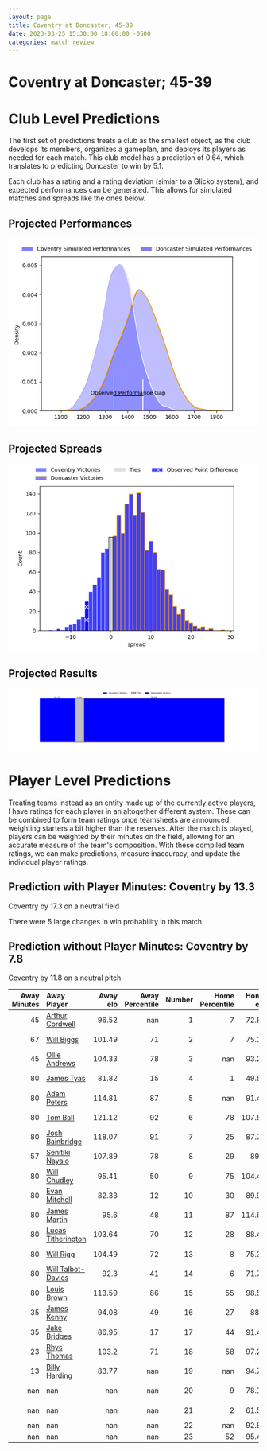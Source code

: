 ```yaml
---  
layout: page  
title: Coventry at Doncaster; 45-39  
date: 2023-03-25 15:30:00 18:00:00 -0500  
categories: match review  
---
```

# Coventry at Doncaster; 45-39

# Club Level Predictions


The first set of predictions treats a club as the smallest object, as the club develops its members, organizes a gameplan, and deploys its players as needed for each match. This club model has a prediction of 0.64, which translates to predicting Doncaster to win by 5.1.

Each club has a rating and a rating deviation (simiar to a Glicko system), and expected performances can be generated. This allows for simulated matches and spreads like the ones below.
## Projected Performances


![Projected Performances](plots/performances_2023-03-25-Doncaster-Coventry.png)
## Projected Spreads


![Projected Spreads](plots/spreads_2023-03-25-Doncaster-Coventry.png)
## Projected Results


![Projected Results](plots/resultbar_2023-03-25-Doncaster-Coventry.png)
# Player Level Predictions


Treating teams instead as an entity made up of the currently active players, I have ratings for each player in an altogether different system. These can be combined to form team ratings once teamsheets are announced, weighting starters a bit higher than the reserves. After the match is played, players can be weighted by their minutes on the field, allowing for an accurate measure of the team's composition. With these compiled team ratings, we can make predictions, measure inaccuracy, and update the individual player ratings.
## Prediction with Player Minutes: Coventry by 13.3


Coventry by 17.3 on a neutral field

There were 5 large changes in win probability in this match
## Prediction without Player Minutes: Coventry by 7.8


Coventry by 11.8 on a neutral pitch



|   Away Minutes | Away Player                                                         |   Away elo |   Away Percentile |   Number |   Home Percentile |   Home elo | Home Player                                                     |   Home Minutes |
|---------------:|:--------------------------------------------------------------------|-----------:|------------------:|---------:|------------------:|-----------:|:----------------------------------------------------------------|---------------:|
|             45 | [Arthur Cordwell](..//playerfiles//ArthurCordwell_cleaned.md)       |      96.52 |               nan |        1 |                 7 |      72.84 | [Conor Davidson](..//playerfiles//ConorDavidson_cleaned.md)     |             60 |
|             67 | [Will Biggs](..//playerfiles//WillBiggs_cleaned.md)                 |     101.49 |                71 |        2 |                 7 |      75.16 | [George Roberts](..//playerfiles//GeorgeRoberts_cleaned.md)     |             72 |
|             45 | [Ollie Andrews](..//playerfiles//OllieAndrews_cleaned.md)           |     104.33 |                78 |        3 |               nan |      93.21 | [Andrew Foster](..//playerfiles//AndrewFoster_cleaned.md)       |             67 |
|             80 | [James Tyas](..//playerfiles//JamesTyas_cleaned.md)                 |      81.82 |                15 |        4 |                 1 |      49.54 | [Ehize Ehizode](..//playerfiles//EhizeEhizode_cleaned.md)       |              3 |
|             80 | [Adam Peters](..//playerfiles//AdamPeters_cleaned.md)               |     114.81 |                87 |        5 |               nan |      91.48 | [Theo Vukasinovic](..//playerfiles//TheoVukasinovic_cleaned.md) |             61 |
|             80 | [Tom Ball](..//playerfiles//TomBall_cleaned.md)                     |     121.12 |                92 |        6 |                78 |     107.53 | [Sam Hudson](..//playerfiles//SamHudson_cleaned.md)             |             80 |
|             80 | [Josh Bainbridge](..//playerfiles//JoshBainbridge_cleaned.md)       |     118.07 |                91 |        7 |                25 |      87.72 | [Rhys Tait](..//playerfiles//RhysTait_cleaned.md)               |             60 |
|             57 | [Senitiki Nayalo](..//playerfiles//SenitikiNayalo_cleaned.md)       |     107.89 |                78 |        8 |                29 |      89.5  | [John Kelly](..//playerfiles//JohnKelly_cleaned.md)             |             80 |
|             80 | [Will Chudley](..//playerfiles//WillChudley_cleaned.md)             |      95.41 |                50 |        9 |                75 |     104.47 | [Alex Dolly](..//playerfiles//AlexDolly_cleaned.md)             |             72 |
|             80 | [Evan Mitchell](..//playerfiles//EvanMitchell_cleaned.md)           |      82.33 |                12 |       10 |                30 |      89.96 | [Sam Olver](..//playerfiles//SamOlver_cleaned.md)               |             80 |
|             80 | [James Martin](..//playerfiles//JamesMartin_cleaned.md)             |      95.6  |                48 |       11 |                87 |     114.64 | [Maliq Holden](..//playerfiles//MaliqHolden_cleaned.md)         |             80 |
|             80 | [Lucas Titherington](..//playerfiles//LucasTitherington_cleaned.md) |     103.64 |                70 |       12 |                28 |      88.46 | [Connor Edwards](..//playerfiles//ConnorEdwards_cleaned.md)     |             80 |
|             80 | [Will Rigg](..//playerfiles//WillRigg_cleaned.md)                   |     104.49 |                72 |       13 |                 8 |      75.39 | [Joe Margetts](..//playerfiles//JoeMargetts_cleaned.md)         |             80 |
|             80 | [Will Talbot-Davies](..//playerfiles//WillTalbot-Davies_cleaned.md) |      92.3  |                41 |       14 |                 6 |      71.73 | [George Simpson](..//playerfiles//GeorgeSimpson_cleaned.md)     |             80 |
|             80 | [Louis Brown](..//playerfiles//LouisBrown_cleaned.md)               |     113.59 |                86 |       15 |                55 |      98.54 | [Billy McBryde](..//playerfiles//BillyMcBryde_cleaned.md)       |             67 |
|             35 | [James Kenny](..//playerfiles//JamesKenny_cleaned.md)               |      94.08 |                49 |       16 |                27 |      88.4  | [Max Williamson](..//playerfiles//MaxWilliamson_cleaned.md)     |             77 |
|             35 | [Jake Bridges](..//playerfiles//JakeBridges_cleaned.md)             |      86.95 |                17 |       17 |                44 |      91.48 | [Kai Owen](..//playerfiles//KaiOwen_cleaned.md)                 |             20 |
|             23 | [Rhys Thomas](..//playerfiles//RhysThomas_cleaned.md)               |     103.2  |                71 |       18 |                58 |      97.28 | [Jack Metcalf](..//playerfiles//JackMetcalf_cleaned.md)         |             20 |
|             13 | [Billy Harding](..//playerfiles//BillyHarding_cleaned.md)           |      83.77 |               nan |       19 |               nan |      94.78 | [Adam Hopkinson](..//playerfiles//AdamHopkinson_cleaned.md)     |             19 |
|            nan | nan                                                                 |     nan    |               nan |       20 |                 9 |      78.15 | [Karl Garside](..//playerfiles//KarlGarside_cleaned.md)         |             13 |
|            nan | nan                                                                 |     nan    |               nan |       21 |                 2 |      61.55 | [Robbie Smith](..//playerfiles//RobbieSmith_cleaned.md)         |             13 |
|            nan | nan                                                                 |     nan    |               nan |       22 |               nan |      92.83 | [Will Yarnell](..//playerfiles//WillYarnell_cleaned.md)         |              8 |
|            nan | nan                                                                 |     nan    |               nan |       23 |                52 |      95.44 | [Will Holling](..//playerfiles//WillHolling_cleaned.md)         |              8 |

